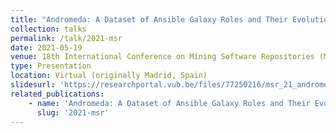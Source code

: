 ```yaml
---
title: "Andromeda: A Dataset of Ansible Galaxy Roles and Their Evolution"
collection: talks
permalink: /talk/2021-msr
date: 2021-05-19
venue: 18th International Conference on Mining Software Repositories (MSR'21)
type: Presentation
location: Virtual (originally Madrid, Spain)
slidesurl: 'https://researchportal.vub.be/files/77250216/msr_21_andromeda.pdf'
related_publications:
    - name: 'Andromeda: A Dataset of Ansible Galaxy Roles and Their Evolution'
      slug: '2021-msr'
---
```

